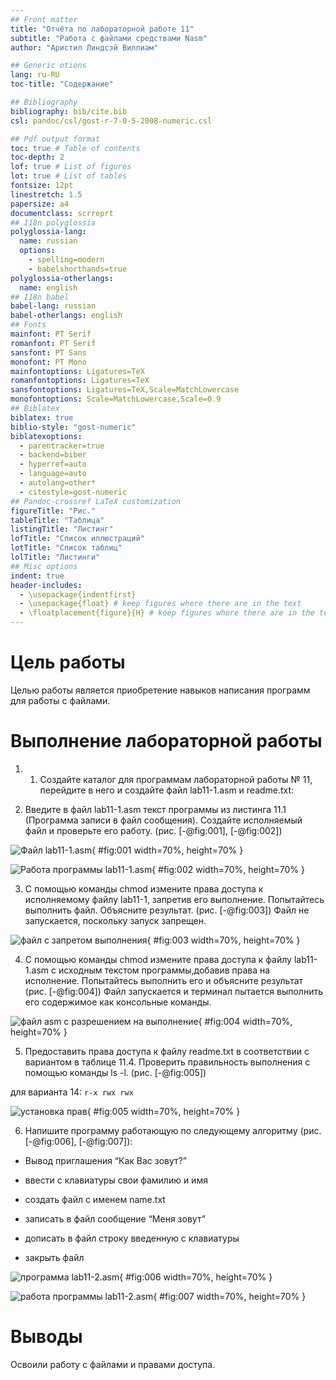 ```yaml
---
## Front matter
title: "Отчёта по лабораторной работе 11"
subtitle: "Работа с файлами средствами Nasm"
author: "Аристил Линдсэй Виллиам"

## Generic otions
lang: ru-RU
toc-title: "Содержание"

## Bibliography
bibliography: bib/cite.bib
csl: pandoc/csl/gost-r-7-0-5-2008-numeric.csl

## Pdf output format
toc: true # Table of contents
toc-depth: 2
lof: true # List of figures
lot: true # List of tables
fontsize: 12pt
linestretch: 1.5
papersize: a4
documentclass: scrreprt
## I18n polyglossia
polyglossia-lang:
  name: russian
  options:
	- spelling=modern
	- babelshorthands=true
polyglossia-otherlangs:
  name: english
## I18n babel
babel-lang: russian
babel-otherlangs: english
## Fonts
mainfont: PT Serif
romanfont: PT Serif
sansfont: PT Sans
monofont: PT Mono
mainfontoptions: Ligatures=TeX
romanfontoptions: Ligatures=TeX
sansfontoptions: Ligatures=TeX,Scale=MatchLowercase
monofontoptions: Scale=MatchLowercase,Scale=0.9
## Biblatex
biblatex: true
biblio-style: "gost-numeric"
biblatexoptions:
  - parentracker=true
  - backend=biber
  - hyperref=auto
  - language=auto
  - autolang=other*
  - citestyle=gost-numeric
## Pandoc-crossref LaTeX customization
figureTitle: "Рис."
tableTitle: "Таблица"
listingTitle: "Листинг"
lofTitle: "Список иллюстраций"
lotTitle: "Список таблиц"
lolTitle: "Листинги"
## Misc options
indent: true
header-includes:
  - \usepackage{indentfirst}
  - \usepackage{float} # keep figures where there are in the text
  - \floatplacement{figure}{H} # keep figures where there are in the text
---
```


# Цель работы

Целью работы является приобретение навыков написания программ для работы с файлами.

# Выполнение лабораторной работы

1. 1. Создайте каталог для программам лабораторной работы № 11, перейдите
в него и создайте файл lab11-1.asm и readme.txt:

2. Введите в файл lab11-1.asm текст программы из листинга 11.1 (Программа
записи в файл сообщения). Создайте исполняемый файл и проверьте его
работу. (рис. [-@fig:001], [-@fig:002])

![Файл lab11-1.asm](image/01.png){ #fig:001 width=70%, height=70% }

![Работа программы lab11-1.asm](image/02.png){ #fig:002 width=70%, height=70% }

3. С помощью команды chmod измените права доступа к исполняемому файлу
lab11-1, запретив его выполнение. Попытайтесь выполнить файл. Объясните результат. (рис. [-@fig:003])
Файл не запускается, поскольку запуск запрещен.

![файл с запретом выполнения](image/03.png){ #fig:003 width=70%, height=70% }

4. С помощью команды chmod измените права доступа к файлу lab11-1.asm с
исходным текстом программы,добавив права на исполнение. Попытайтесь
выполнить его и объясните результат (рис. [-@fig:004])
Файл запускается и терминал пытается выполнить его содержимое как консольные команды.

![файл asm с разрешением на выполнение](image/04.png){ #fig:004 width=70%, height=70% }

5. Предоставить права доступа к файлу readme.txt в соответствии с вариантом в таблице 11.4. Проверить правильность выполнения с помощью
команды ls -l. (рис. [-@fig:005])

для варианта 14: ```r-x rwx rwx```

![установка прав](image/05.png){ #fig:005 width=70%, height=70% }

6. Напишите программу работающую по следующему алгоритму (рис. [-@fig:006], [-@fig:007]):

* Вывод приглашения “Как Вас зовут?”

* ввести с клавиатуры свои фамилию и имя

* создать файл с именем name.txt

* записать в файл сообщение “Меня зовут”

* дописать в файл строку введенную с клавиатуры

* закрыть файл

![программа lab11-2.asm](image/06.png){ #fig:006 width=70%, height=70% }

![работа программы lab11-2.asm](image/07.png){ #fig:007 width=70%, height=70% }

# Выводы

Освоили работy с файлами и правами доступа.
